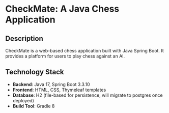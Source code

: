# CheckMate: A Java Chess Application

## Description

CheckMate is a web-based chess application built with Java Spring Boot. It provides a platform for users to play chess against an AI. 

## Technology Stack

- **Backend**: Java 17, Spring Boot 3.3.10
- **Frontend**: HTML, CSS, Thymeleaf templates
- **Database**: H2 (file-based for persistence, will migrate to postgres once deployed)
- **Build Tool**: Gradle 8
